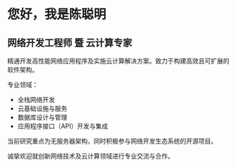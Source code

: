 # 您好，我是陈聪明

## 网络开发工程师 暨 云计算专家

精通开发高性能网络应用程序及实施云计算解决方案。致力于构建高效且可扩展的软件架构。

专业领域：
- 全栈网络开发
- 云基础设施与服务
- 数据库设计与管理
- 应用程序接口（API）开发与集成

当前研究重点为无服务器架构，同时积极参与网络开发生态系统的开源项目。

诚挚欢迎就创新网络技术及云计算领域进行专业交流与合作。
